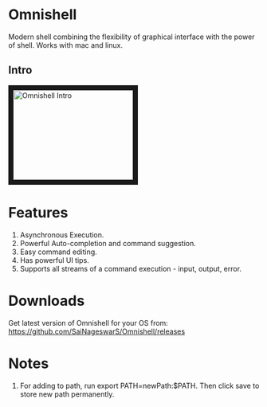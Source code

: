 # Omnishell

Modern shell combining the flexibility of graphical interface with the power of shell. Works with mac and linux.

## Intro
<a href="http://www.youtube.com/watch?feature=player_embedded&v=lt62btiXreg" target="_blank">
    <img src="http://img.youtube.com/vi/lt62btiXreg/0.jpg" width="240" height="180" border="10" alt="Omnishell Intro" />
</a>

# Features
1. Asynchronous Execution. 
2. Powerful Auto-completion and command suggestion.
3. Easy command editing.
4. Has powerful UI tips.
5. Supports all streams of a command execution - input, output, error.

# Downloads
Get latest version of Omnishell for your OS from:
https://github.com/SaiNageswarS/Omnishell/releases

# Notes
1. For adding to path, run export PATH=newPath:$PATH. Then click save to store new path permanently. 



